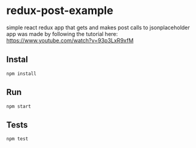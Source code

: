 # redux-post-example
simple react redux app that gets and makes post calls to jsonplaceholder
app was made by following the tutorial here: 
https://www.youtube.com/watch?v=93p3LxR9xfM

## Instal
`npm install`

## Run
`npm start`

## Tests
`npm test`
